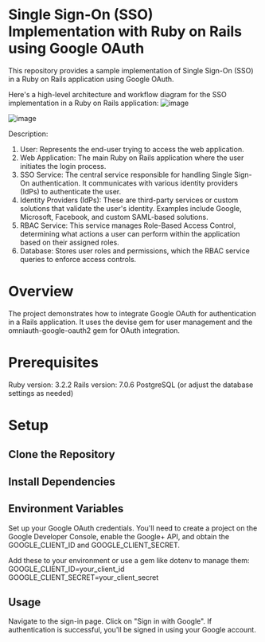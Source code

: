 # Single Sign-On (SSO) Implementation with Ruby on Rails using Google OAuth
This repository provides a sample implementation of Single Sign-On (SSO) in a Ruby on Rails application using Google OAuth.

Here's a high-level architecture and workflow diagram for the SSO implementation in a Ruby on Rails application:
![image](https://github.com/haxgranit/rubyhax-sso/assets/28113737/58191a63-0467-4a42-b016-667e381b31ff)

![image](https://github.com/haxgranit/rubyhax-sso/assets/28113737/f288a739-3ad1-468a-a44e-ec4be9b4b227)


Description:

1. User: Represents the end-user trying to access the web application.
2. Web Application: The main Ruby on Rails application where the user initiates the login process.
3. SSO Service: The central service responsible for handling Single Sign-On authentication. It communicates with various identity providers (IdPs) to authenticate the user.
4. Identity Providers (IdPs): These are third-party services or custom solutions that validate the user's identity. Examples include Google, Microsoft, Facebook, and custom SAML-based solutions.
5. RBAC Service: This service manages Role-Based Access Control, determining what actions a user can perform within the application based on their assigned roles.
6. Database: Stores user roles and permissions, which the RBAC service queries to enforce access controls.


# Overview
The project demonstrates how to integrate Google OAuth for authentication in a Rails application. It uses the devise gem for user management and the omniauth-google-oauth2 gem for OAuth integration.

# Prerequisites
Ruby version: 3.2.2
Rails version: 7.0.6
PostgreSQL (or adjust the database settings as needed)

# Setup
## Clone the Repository
## Install Dependencies
## Environment Variables

Set up your Google OAuth credentials. You'll need to create a project on the Google Developer Console, enable the Google+ API, and obtain the GOOGLE_CLIENT_ID and GOOGLE_CLIENT_SECRET.

Add these to your environment or use a gem like dotenv to manage them:
  GOOGLE_CLIENT_ID=your_client_id
  GOOGLE_CLIENT_SECRET=your_client_secret

## Usage
  Navigate to the sign-in page.
  Click on "Sign in with Google".
  If authentication is successful, you'll be signed in using your Google account.
